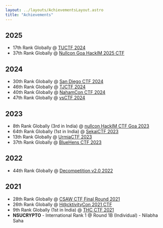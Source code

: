 ```yaml
---
layout: ../layouts/AchievementsLayout.astro
title: "Achievements"
---
```


## 2025

- 17th Rank Globally @ [TUCTF 2024](https://ctftime.org/event/2584)
- 37th Rank Globally @ [Nullcon Goa HackIM 2025 CTF](https://ctftime.org/event/2642)

## 2024

- 30th Rank Globally @ [San Diego CTF 2024](https://ctftime.org/event/2325)
- 46th Rank Globally @ [TJCTF 2024](https://ctftime.org/event/2321)
- 40th Rank Globally @ [NahamCon CTF 2024](https://ctftime.org/event/2364)
- 47th Rank Globally @ [vsCTF 2024](https://ctftime.org/event/2248)

## 2023

- 8th Rank Globally (3rd in India) @ [nullcon HackIM CTF Goa 2023](https://ctftime.org/event/2065)
- 64th Rank Globally (1st in India) @ [SekaiCTF 2023](https://ctftime.org/event/1923)
- 13th Rank Globally @ [UrmiaCTF 2023](https://ctftime.org/event/2067)
- 37th Rank Globally @ [BlueHens CTF 2023](https://ctftime.org/event/2126)

## 2022

- 44th Rank Globally @ [Decompetition v2.0 2022](https://ctftime.org/event/1550)

## 2021

- 28th Rank Globally @ [CSAW CTF Final Round 2021](https://ctftime.org/event/1316)
- 26th Rank Globally @ [H@cktivityCon 2021 CTF](https://ctftime.org/event/1444)
- 9th Rank Globally (1st in India) @ [THC CTF 2021](https://ctftime.org/event/1381)
- **NSUCRYPTO** - International Rank 1 @ Round 1B (Individual) - Nilabha Saha
